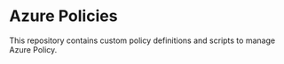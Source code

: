 # Azure Policies

This repository contains custom policy definitions and scripts to manage Azure Policy.
